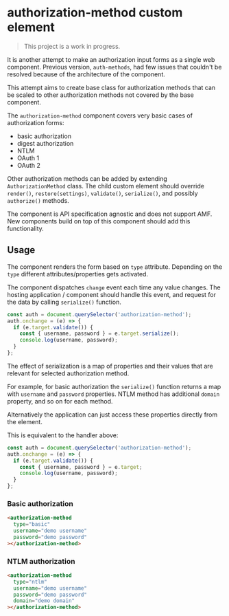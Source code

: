 # authorization-method custom element

> This project is a work in progress.

It is another attempt to make an authorization input forms as a single web component.
Previous version, `auth-methods`, had few issues that couldn't be resolved because of
the architecture of the component.

This attempt aims to create base class for authorization methods that can be
scaled to other authorization methods not covered by the base component.

The `authorization-method` component covers very basic cases of authorization forms:

-   basic authorization
-   digest authorization
-   NTLM
-   OAuth 1
-   OAuth 2

Other authorization methods can be added by extending `AuthorizationMethod` class.
The child custom element should override `render()`, `restore(settings)`, `validate()`,
`serialize()`, and possibly `authorize()` methods.

The component is API specification agnostic and does not support AMF. New components
build on top of this component should add this functionality.

## Usage

The component renders the form based on `type` attribute. Depending on the `type`
different attributes/properties gets activated.

The component dispatches `change` event each time any value changes. The hosting
application / component should handle this event, and request for the data by calling `serialize()`
function.

```javascript
const auth = document.querySelector('authorization-method');
auth.onchange = (e) => {
  if (e.target.validate()) {
    const { username, password } = e.target.serialize();
    console.log(username, password);
  }
};
```

The effect of serialization is a map of properties and their values that are relevant for
selected authorization method.

For example, for basic authorization the `serialize()` function returns a map
with `username` and `password` properties. NTLM method has additional `domain`
property, and so on for each method.

Alternatively the application can just access these properties directly from the element.

This is equivalent to the handler above:

```javascript
const auth = document.querySelector('authorization-method');
auth.onchange = (e) => {
  if (e.target.validate()) {
    const { username, password } = e.target;
    console.log(username, password);
  }
};
```

### Basic authorization

```html
<authorization-method
  type="basic"
  username="demo username"
  password="demo password"
></authorization-method>
```

### NTLM authorization

```html
<authorization-method
  type="ntlm"
  username="demo username"
  password="demo password"
  domain="demo domain"
></authorization-method>
```
